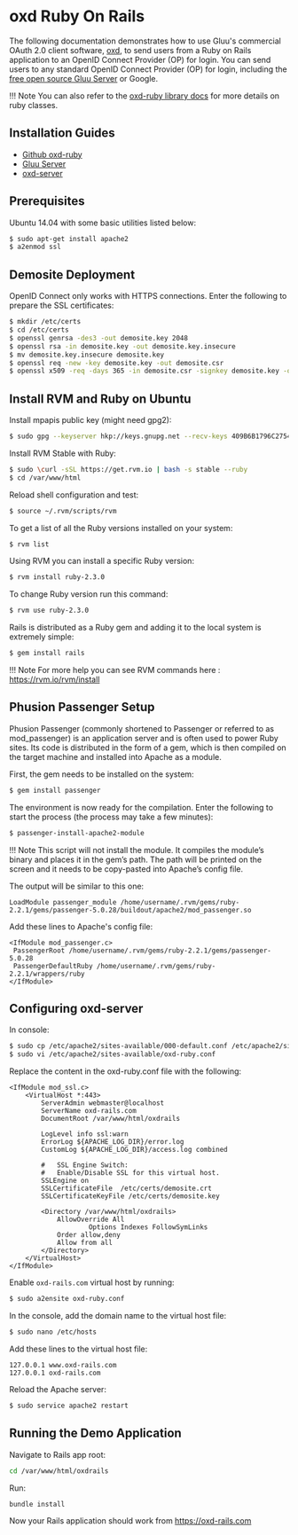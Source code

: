 # oxd Ruby On Rails

The following documentation demonstrates how to use Gluu's commercial OAuth 2.0 client software, [oxd](http://oxd.gluu.org), to send users from a Ruby on Rails application to an OpenID Connect Provider (OP) for login. You can send users to any standard OpenID Connect Provider (OP) for login, including the [free open source Gluu Server](http://gluu.org/gluu-server) or Google. 

!!! Note
    You can also refer to the [oxd-ruby library docs](../../libraries/ruby/) for more details on ruby classes.

## Installation Guides

- [Github oxd-ruby](https://github.com/GluuFederation/oxd-ruby)
- [Gluu Server](https://gluu.org/docs/ce/3.1.1/installation-guide/install/)
- [oxd-server](https://gluu.org/docs/oxd/3.1.1/install/)

## Prerequisites

Ubuntu 14.04 with some basic utilities listed below:

```bash
$ sudo apt-get install apache2
$ a2enmod ssl
```

## Demosite Deployment

OpenID Connect only works with HTTPS connections. Enter the following to prepare the SSL certificates:

```bash
$ mkdir /etc/certs
$ cd /etc/certs
$ openssl genrsa -des3 -out demosite.key 2048
$ openssl rsa -in demosite.key -out demosite.key.insecure
$ mv demosite.key.insecure demosite.key
$ openssl req -new -key demosite.key -out demosite.csr
$ openssl x509 -req -days 365 -in demosite.csr -signkey demosite.key -out demosite.crt
```

## Install RVM and Ruby on Ubuntu

Install mpapis public key (might need gpg2):

```bash
$ sudo gpg --keyserver hkp://keys.gnupg.net --recv-keys 409B6B1796C275462A1703113804BB82D39DC0E3
```

Install RVM Stable with Ruby:

```bash
$ sudo \curl -sSL https://get.rvm.io | bash -s stable --ruby
$ cd /var/www/html
```

Reload shell configuration and test:
```bash
$ source ~/.rvm/scripts/rvm
```

To get a list of all the Ruby versions installed on your system:
```bash
$ rvm list
```

Using RVM you can install a specific Ruby version:
```bash
$ rvm install ruby-2.3.0
```

To change Ruby version run this command:
```bash
$ rvm use ruby-2.3.0
```

Rails is distributed as a Ruby gem and adding it to the local system is extremely simple:
```bash
$ gem install rails 
```

!!! Note
	For more help you can see RVM commands here : https://rvm.io/rvm/install

## Phusion Passenger Setup 

Phusion Passenger (commonly shortened to Passenger or referred to as mod_passenger) is an application server and is often used to power Ruby sites. Its code is distributed in the form of a gem, which is then compiled on the target machine and installed into Apache as a module.

First, the gem needs to be installed on the system:
```bash
$ gem install passenger
```

The environment is now ready for the compilation. Enter the following to start the process (the process may take a few minutes):
```bash
$ passenger-install-apache2-module
```

!!! Note 
	This script will not install the module. It compiles the module’s binary and places it in the gem’s path. The path will be printed on the screen and it needs to be copy-pasted into Apache’s config file. 

The output will be similar to this one:
```
LoadModule passenger_module /home/username/.rvm/gems/ruby-2.2.1/gems/passenger-5.0.28/buildout/apache2/mod_passenger.so
```

Add these lines to Apache's config file:
```
<IfModule mod_passenger.c>
 PassengerRoot /home/username/.rvm/gems/ruby-2.2.1/gems/passenger-5.0.28
 PassengerDefaultRuby /home/username/.rvm/gems/ruby-2.2.1/wrappers/ruby
</IfModule>
```

## Configuring oxd-server

In console:
```bash
$ sudo cp /etc/apache2/sites-available/000-default.conf /etc/apache2/sites-available/oxd-ruby.conf
$ sudo vi /etc/apache2/sites-available/oxd-ruby.conf
```
Replace the content in the oxd-ruby.conf file with the following:
```
<IfModule mod_ssl.c>
	<VirtualHost *:443>
		ServerAdmin webmaster@localhost
		ServerName oxd-rails.com
		DocumentRoot /var/www/html/oxdrails

		LogLevel info ssl:warn
		ErrorLog ${APACHE_LOG_DIR}/error.log
		CustomLog ${APACHE_LOG_DIR}/access.log combined

		#   SSL Engine Switch:
		#   Enable/Disable SSL for this virtual host.
		SSLEngine on
		SSLCertificateFile	/etc/certs/demosite.crt
		SSLCertificateKeyFile /etc/certs/demosite.key

		<Directory /var/www/html/oxdrails>
			AllowOverride All
            		Options Indexes FollowSymLinks
			Order allow,deny
			Allow from all
		</Directory>
	</VirtualHost>
</IfModule>
```

Enable `oxd-rails.com` virtual host by running:
```bash
$ sudo a2ensite oxd-ruby.conf 
```

In the console, add the domain name to the virtual host file:
```bash
$ sudo nano /etc/hosts
```

Add these lines to the virtual host file:
```
127.0.0.1 www.oxd-rails.com
127.0.0.1 oxd-rails.com
```

Reload the Apache server:
```bash
$ sudo service apache2 restart
```
## Running the Demo Application

Navigate to Rails app root:
```bash
cd /var/www/html/oxdrails
```

Run:
```bash
bundle install
```

Now your Rails application should work from https://oxd-rails.com
